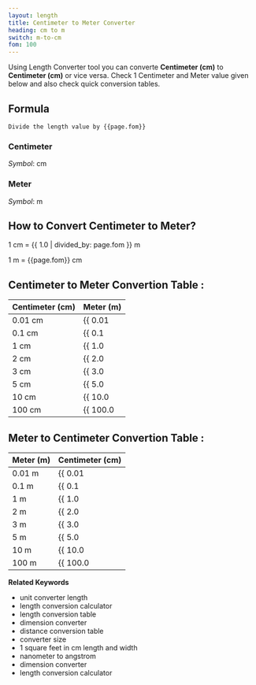 ```yaml
---
layout: length
title: Centimeter to Meter Converter
heading: cm to m
switch: m-to-cm
fom: 100
---
```


Using Length Converter tool you can converte **Centimeter (cm)** to **Centimeter (cm)** or vice versa. Check 1 Centimeter and Meter value given below and also check quick conversion tables.

## Formula
`Divide the length value by {{page.fom}}`

### Centimeter
*Symbol*: cm

### Meter
*Symbol*: m

## How to Convert Centimeter to Meter?
1 cm = {{ 1.0 | divided_by: page.fom }} m

1 m = {{page.fom}} cm

## Centimeter to Meter Convertion Table :

| Centimeter (cm) | Meter (m) |
| ---- | ---- |
| 0.01 cm | {{ 0.01 | divided_by: page.fom | round: 12 }} m |
| 0.1 cm | {{ 0.1 | divided_by: page.fom | round: 12 }} m |
| 1 cm | {{ 1.0 | divided_by: page.fom | round: 12 }} m |
| 2 cm | {{ 2.0 | divided_by: page.fom | round: 12 }} m |
| 3 cm | {{ 3.0 | divided_by: page.fom | round: 12 }} m |
| 5 cm | {{ 5.0 | divided_by: page.fom | round: 12 }} m |
| 10 cm | {{ 10.0 | divided_by: page.fom | round: 12 }} m |
| 100 cm | {{ 100.0 | divided_by: page.fom | round: 12 }} m |

## Meter to Centimeter Convertion Table :

| Meter (m) | Centimeter (cm) |
| ---- | ---- |
| 0.01 m | {{ 0.01 | times: page.fom | round: 12 }} cm |
| 0.1 m | {{ 0.1 | times: page.fom | round: 12 }} cm |
| 1 m | {{ 1.0 | times: page.fom | round: 12 }} cm |
| 2 m | {{ 2.0 | times: page.fom | round: 12 }} cm |
| 3 m | {{ 3.0 | times: page.fom | round: 12 }} cm |
| 5 m | {{ 5.0 | times: page.fom | round: 12 }} cm |
| 10 m | {{ 10.0 | times: page.fom | round: 12 }} cm |
| 100 m | {{ 100.0 | times: page.fom | round: 12 }} cm |

<script>
selectInput[3].selected = true
selectOutput[7].selected = true
</script>

  **Related Keywords**

  <ul class='relatedKeyword'>
    <li>unit converter length</li>
    <li>length conversion calculator</li>
    <li>length conversion table</li>
    <li>dimension converter</li>
    <li>distance conversion table</li>
    <li>converter size</li>
    <li>1 square feet in cm length and width</li>
    <li>nanometer to angstrom</li>
    <li>dimension converter</li>
    <li>length conversion calculator</li>
  </ul>
  